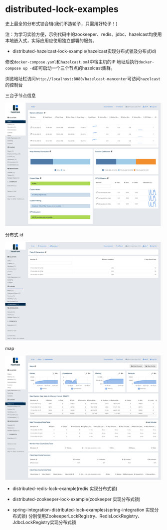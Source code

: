 # distributed-lock-examples

史上最全的分布式锁合辑(我们不造轮子，只需用好轮子！)

注：为学习实验方便，示例代码中的zookeeper、redis、jdbc、hazelcast均使用本地嵌入式，实际应用应使用独立部署的服务。

* distributed-hazelcast-lock-example(hazelcast实现分布式锁及分布式id)

修改`docker-compose.yaml`和`hazelcast.xml`中宿主机的IP 地址后执行`docker-compose up -d`即可启动一个三个节点的hazelcast集群。

浏览地址栏访问`http://localhost:8080/hazelcast-mancenter`可访问`hazelcast`的控制台

三台子节点信息

![](Screenshots/hazelcast_management_center.png)

分布式 id

![](Screenshots/hazelcast_management_center_idgenerator.png)

map

![](Screenshots/hazelcast_management_center_map.png)

* distributed-redis-lock-example(redis 实现分布式锁)

* distributed-zookeeper-lock-example(zookeeper 实现分布式锁)

* spring-integration-distributed-lock-examples(spring-integration 实现分布式锁) 分别使用ZookeeperLockRegistry、RedisLockRegistry、JdbcLockRegistry实现分布式锁

